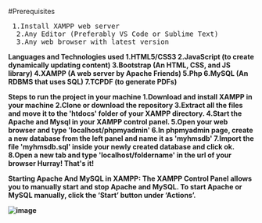 #Prerequisites<br/>
 <pre> 1.Install XAMPP web server
  2.Any Editor (Preferably VS Code or Sublime Text)
  3.Any web browser with latest version</pre>

<b>Languages and Technologies used<b/>
  1.HTML5/CSS3
  2.JavaScript (to create dynamically updating content)
  3.Bootstrap (An HTML, CSS, and JS library)
  4.XAMPP (A web server by Apache Friends)
  5.Php
  6.MySQL (An RDBMS that uses SQL)
  7.TCPDF (to generate PDFs)

<b>Steps to run the project in your machine<b/>
  1.Download and install XAMPP in your machine
  2.Clone or download the repository
  3.Extract all the files and move it to the 'htdocs' folder of your XAMPP directory.
  4.Start the Apache and Mysql in your XAMPP control panel.
  5.Open your web browser and type 'localhost/phpmyadmin'
  6.In phpmyadmin page, create a new database from the left panel and name it as 'myhmsdb'
  7.Import the file 'myhmsdb.sql' inside your newly created database and click ok.
  8.Open a new tab and type 'localhost/foldername' in the url of your browser
Hurray! That's it!

<b>Starting Apache And MySQL in XAMPP:<b/>
The XAMPP Control Panel allows you to manually start and stop Apache and MySQL. 
To start Apache or MySQL manually, click the ‘Start’ button under ‘Actions’.

![image](https://github.com/user-attachments/assets/92099ba9-672e-4c6b-8b0f-4eb869517fae)

